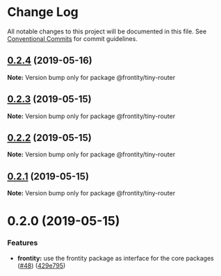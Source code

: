 # Change Log

All notable changes to this project will be documented in this file.
See [Conventional Commits](https://conventionalcommits.org) for commit guidelines.

## [0.2.4](https://github.com/frontity/frontity/compare/@frontity/tiny-router@0.2.3...@frontity/tiny-router@0.2.4) (2019-05-16)

**Note:** Version bump only for package @frontity/tiny-router





## [0.2.3](https://github.com/frontity/frontity/compare/@frontity/tiny-router@0.2.2...@frontity/tiny-router@0.2.3) (2019-05-15)

**Note:** Version bump only for package @frontity/tiny-router





## [0.2.2](https://github.com/frontity/frontity/compare/@frontity/tiny-router@0.2.1...@frontity/tiny-router@0.2.2) (2019-05-15)

**Note:** Version bump only for package @frontity/tiny-router





## [0.2.1](https://github.com/frontity/frontity/compare/@frontity/tiny-router@0.2.0...@frontity/tiny-router@0.2.1) (2019-05-15)

**Note:** Version bump only for package @frontity/tiny-router





# 0.2.0 (2019-05-15)


### Features

* **frontity:** use the frontity package as interface for the core packages ([#48](https://github.com/frontity/frontity/issues/48)) ([429e795](https://github.com/frontity/frontity/commit/429e795))
